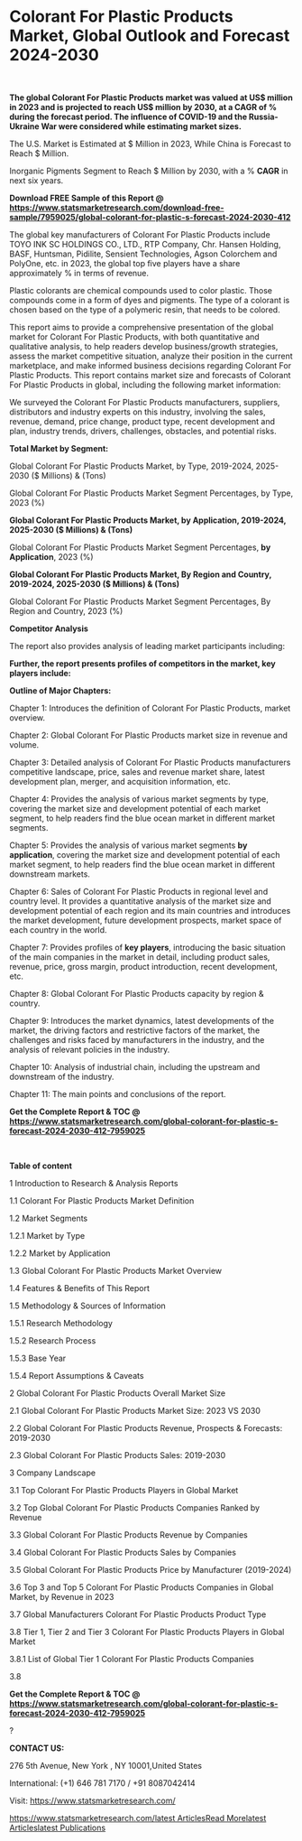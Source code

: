 <h1>Colorant For Plastic Products Market, Global Outlook and Forecast 2024-2030</h1><br/><p><strong>The global Colorant For Plastic Products market was valued at US$ million in 2023 and is projected to reach US$ million by 2030, at a <strong>CAGR</strong> of % during the forecast period. The influence of COVID-19 and the Russia-Ukraine War were considered while estimating market sizes.</strong></p>
 
 
 
 <p>The U.S. Market is Estimated at $ Million in 2023, While China is Forecast to Reach $ Million.</p>
 
 
 
 <p>Inorganic Pigments Segment to Reach $ Million by 2030, with a % <strong>CAGR</strong> in next six years.</p>
 
 
 
 <p><strong>Download FREE Sample of this Report @ <a href="https://www.statsmarketresearch.com/download-free-sample/7959025/global-colorant-for-plastic-s-forecast-2024-2030-412">https://www.statsmarketresearch.com/download-free-sample/7959025/global-colorant-for-plastic-s-forecast-2024-2030-412</a></strong></p>
 
 
 
 <p>The global key manufacturers of Colorant For Plastic Products include TOYO INK SC HOLDINGS CO., LTD., RTP Company, Chr. Hansen Holding, BASF, Huntsman, Pidilite, Sensient Technologies, Agson Colorchem and PolyOne, etc. in 2023, the global top five players have a share approximately % in terms of revenue.</p>
 
 
 
 <p>Plastic colorants are chemical compounds used to color plastic. Those compounds come in a form of dyes and pigments. The type of a colorant is chosen based on the type of a polymeric resin, that needs to be colored.</p>
 
 
 
 <p>This report aims to provide a comprehensive presentation of the global market for Colorant For Plastic Products, with both quantitative and qualitative analysis, to help readers develop business/growth strategies, assess the market competitive situation, analyze their position in the current marketplace, and make informed business decisions regarding Colorant For Plastic Products. This report contains market size and forecasts of Colorant For Plastic Products in global, including the following market information:</p>
 
 
 
 <p>We surveyed the Colorant For Plastic Products manufacturers, suppliers, distributors and industry experts on this industry, involving the sales, revenue, demand, price change, product type, recent development and plan, industry trends, drivers, challenges, obstacles, and potential risks.</p>
 
 
 
 <p><strong>Total Market by Segment:</strong></p>
 
 
 
 <p>Global Colorant For Plastic Products Market, by Type, 2019-2024, 2025-2030 ($ Millions) & (Tons)</p>
 
 
 
 <p>Global Colorant For Plastic Products Market Segment Percentages, by Type, 2023 (%)</p>
 
 
 
 <p><strong>Global Colorant For Plastic Products Market, <strong>by Application</strong>, 2019-2024, 2025-2030 ($ Millions) & (Tons)</strong></p>
 
 
 
 <p>Global Colorant For Plastic Products Market Segment Percentages, <strong>by Application</strong>, 2023 (%)</p>
 
 
 
 <p><strong>Global Colorant For Plastic Products Market, By Region and Country, 2019-2024, 2025-2030 ($ Millions) & (Tons)</strong></p>
 
 
 
 <p>Global Colorant For Plastic Products Market Segment Percentages, By Region and Country, 2023 (%)</p>
 
 
 
 <p><strong>Competitor Analysis</strong></p>
 
 
 
 <p>The report also provides analysis of leading market participants including:</p>
 
 
 
 <p><strong>Further, the report presents profiles of competitors in the market, <strong>key players</strong> include:</strong></p>
 
 
 
 <p><strong>Outline of Major Chapters:</strong></p>
 
 
 
 <p>Chapter 1: Introduces the definition of Colorant For Plastic Products, market overview.</p>
 
 
 
 <p>Chapter 2: Global Colorant For Plastic Products market size in revenue and volume.</p>
 
 
 
 <p>Chapter 3: Detailed analysis of Colorant For Plastic Products manufacturers competitive landscape, price, sales and revenue market share, latest development plan, merger, and acquisition information, etc.</p>
 
 
 
 <p>Chapter 4: Provides the analysis of various market segments by type, covering the market size and development potential of each market segment, to help readers find the blue ocean market in different market segments.</p>
 
 
 
 <p>Chapter 5: Provides the analysis of various market segments <strong>by application</strong>, covering the market size and development potential of each market segment, to help readers find the blue ocean market in different downstream markets.</p>
 
 
 
 <p>Chapter 6: Sales of Colorant For Plastic Products in regional level and country level. It provides a quantitative analysis of the market size and development potential of each region and its main countries and introduces the market development, future development prospects, market space of each country in the world.</p>
 
 
 
 <p>Chapter 7: Provides profiles of <strong>key players</strong>, introducing the basic situation of the main companies in the market in detail, including product sales, revenue, price, gross margin, product introduction, recent development, etc.</p>
 
 
 
 <p>Chapter 8: Global Colorant For Plastic Products capacity by region & country.</p>
 
 
 
 <p>Chapter 9: Introduces the market dynamics, latest developments of the market, the driving factors and restrictive factors of the market, the challenges and risks faced by manufacturers in the industry, and the analysis of relevant policies in the industry.</p>
 
 
 
 <p>Chapter 10: Analysis of industrial chain, including the upstream and downstream of the industry.</p>
 
 
 
 <p>Chapter 11: The main points and conclusions of the report.</p>
 
 
 
 <div><b>Get the Complete Report & TOC @ <a href="https://www.statsmarketresearch.com/global-colorant-for-plastic-s-forecast-2024-2030-412-7959025">https://www.statsmarketresearch.com/global-colorant-for-plastic-s-forecast-2024-2030-412-7959025</a></b></div>
 
 
 
 <p><br />
 
 <b>Table of content</b></p>
 
 
 
 <p>1 Introduction to Research & Analysis Reports<br />
 
 1.1 Colorant For Plastic Products Market Definition<br />
 
 1.2 Market Segments<br />
 
 1.2.1 Market by Type<br />
 
 1.2.2 Market by Application<br />
 
 1.3 Global Colorant For Plastic Products Market Overview<br />
 
 1.4 Features & Benefits of This Report<br />
 
 1.5 Methodology & Sources of Information<br />
 
 1.5.1 Research Methodology<br />
 
 1.5.2 Research Process<br />
 
 1.5.3 Base Year<br />
 
 1.5.4 Report Assumptions & Caveats<br />
 
 2 Global Colorant For Plastic Products Overall Market Size<br />
 
 2.1 Global Colorant For Plastic Products Market Size: 2023 VS 2030<br />
 
 2.2 Global Colorant For Plastic Products Revenue, Prospects & Forecasts: 2019-2030<br />
 
 2.3 Global Colorant For Plastic Products Sales: 2019-2030<br />
 
 3 Company Landscape<br />
 
 3.1 Top Colorant For Plastic Products Players in Global Market<br />
 
 3.2 Top Global Colorant For Plastic Products Companies Ranked by Revenue<br />
 
 3.3 Global Colorant For Plastic Products Revenue by Companies<br />
 
 3.4 Global Colorant For Plastic Products Sales by Companies<br />
 
 3.5 Global Colorant For Plastic Products Price by Manufacturer (2019-2024)<br />
 
 3.6 Top 3 and Top 5 Colorant For Plastic Products Companies in Global Market, by Revenue in 2023<br />
 
 3.7 Global Manufacturers Colorant For Plastic Products Product Type<br />
 
 3.8 Tier 1, Tier 2 and Tier 3 Colorant For Plastic Products Players in Global Market<br />
 
 3.8.1 List of Global Tier 1 Colorant For Plastic Products Companies<br />
 
 3.8</p>
 
 
 
 <div><b>Get the Complete Report & TOC @ <a href="https://www.statsmarketresearch.com/global-colorant-for-plastic-s-forecast-2024-2030-412-7959025">https://www.statsmarketresearch.com/global-colorant-for-plastic-s-forecast-2024-2030-412-7959025</a></b></div>
 
 
 
 <p>? </p>
 
 
 
 <p><b>CONTACT US:</b><br />
 
 276 5th Avenue, New York , NY 10001,United States<br />
 
 International: (+1) 646 781 7170 / +91 8087042414<br />
 
 Visit: <a href="https://www.statsmarketresearch.com/">https://www.statsmarketresearch.com/</a><br />
 
 <a href="https://gyeongbokgung.com">https://www.statsmarketresearch.com/</a><a href="https://hallyeomaritime.com">latest Articles</a><a href="https://jingwansa.com">Read More</a><a href="https://nguoiviet.jp/">latest Articles</a><a href="https://www.intelmarketresearch.com/">latest Publications</a></p>